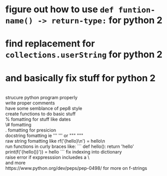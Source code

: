 # figure out how to use `def funtion-name() -> return-type:` for python 2
# find replacement for `collections.userString` for python 2
# and basically fix stuff for python 2
<br>
strucure python program properly 
<br>
write proper comments
<br>
have some semblance of pep8 style
<br>
create functions to do basic stuff
<br>
% fomatting for stuff like dates
<br>
\# fomatting
<br>
. fomatting for presicion
<br>
docstring fomatting ie ''' ''' or """ """
<br>
raw string fomatting like rf('{hello}\n') = hello\n
<br>
run functions in curly braces like:
```
def hello():
    return 'hello'
print(f('{hello()}')) = hello
```
fix indexing into dictionary
<br>
raise error if exppresssion incluedes a \
<br>
and more 
<br>
https://www.python.org/dev/peps/pep-0498/ for more on f-strings